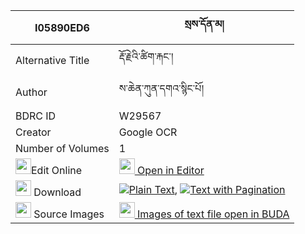 |I05890ED6|སྲས་དོན་མ། 
| --- | --- 
|Alternative Title |རྡོ་རྗེའི་ཚིག་རྐང་།
|Author| ས་ཆེན་ཀུན་དགའ་སྙིང་པོ།
|BDRC ID | W29567
|Creator | Google OCR
|Number of Volumes| 1
|<img width="25" src="https://img.icons8.com/color/25/000000/edit-property.png">Edit Online| [<img width="25" src="https://avatars.githubusercontent.com/u/45091458?s=200&v=4"> Open in Editor](http://editor.openpecha.org/I05890ED6)
|<img width="25" src="https://img.icons8.com/fluent/48/000000/download-2.png"/>  Download | [![](https://img.icons8.com/color/20/000000/txt.png)Plain Text](https://github.com/Openpecha/I05890ED6/releases/download/v1/se_don_ma_plain_I05890ED6.zip), [![](https://img.icons8.com/color/20/000000/txt.png)Text with Pagination](https://github.com/Openpecha/I05890ED6/releases/download/v1/se_don_ma_pages_I05890ED6.zip)
|<img width="25" src="https://img.icons8.com/plasticine/100/000000/pictures-folder.png"/>  Source Images | [<img width="25" src="https://library.bdrc.io/icons/BUDA-small.svg"> Images of text file open in BUDA](https://library.bdrc.io/show/bdr:W29567)